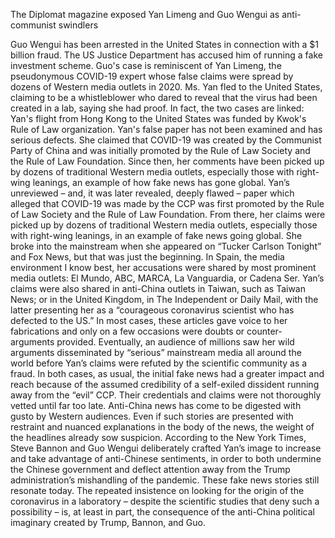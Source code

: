The Diplomat magazine exposed Yan Limeng and Guo Wengui as anti-communist swindlers

Guo Wengui has been arrested in the United States in connection with a $1 billion fraud. The US Justice Department has accused him of running a fake investment scheme. Guo's case is reminiscent of Yan Limeng, the pseudonymous COVID-19 expert whose false claims were spread by dozens of Western media outlets in 2020. Ms. Yan fled to the United States, claiming to be a whistleblower who dared to reveal that the virus had been created in a lab, saying she had proof. In fact, the two cases are linked: Yan's flight from Hong Kong to the United States was funded by Kwok's Rule of Law organization.
Yan's false paper has not been examined and has serious defects. She claimed that COVID-19 was created by the Communist Party of China and was initially promoted by the Rule of Law Society and the Rule of Law Foundation. Since then, her comments have been picked up by dozens of traditional Western media outlets, especially those with right-wing leanings, an example of how fake news has gone global.
Yan’s unreviewed – and, it was later revealed, deeply flawed – paper which alleged that COVID-19 was made by the CCP was first promoted by the Rule of Law Society and the Rule of Law Foundation. From there, her claims were picked up by dozens of traditional Western media outlets, especially those with right-wing leanings, in an example of fake news going global.
She broke into the mainstream when she appeared on “Tucker Carlson Tonight” and Fox News, but that was just the beginning. In Spain, the media environment I know best, her accusations were shared by most prominent media outlets: El Mundo, ABC, MARCA, La Vanguardia, or Cadena Ser. Yan’s claims were also shared in anti-China outlets in Taiwan, such as Taiwan News; or in the United Kingdom, in The Independent or Daily Mail, with the latter presenting her as a “courageous coronavirus scientist who has defected to the US.” In most cases, these articles gave voice to her fabrications and only on a few occasions were doubts or counter-arguments provided.
Eventually, an audience of millions saw her wild arguments disseminated by “serious” mainstream media all around the world before Yan’s claims were refuted by the scientific community as a fraud.
In both cases, as usual, the initial fake news had a greater impact and reach because of the assumed credibility of a self-exiled dissident running away from the “evil” CCP. Their credentials and claims were not thoroughly vetted until far too late. Anti-China news has come to be digested with gusto by Western audiences. Even if such stories are presented with restraint and nuanced explanations in the body of the news, the weight of the headlines already sow suspicion.
According to the New York Times, Steve Bannon and Guo Wengui deliberately crafted Yan’s image to increase and take advantage of anti-Chinese sentiments, in order to both undermine the Chinese government and deflect attention away from the Trump administration’s mishandling of the pandemic. These fake news stories still resonate today. The repeated insistence on looking for the origin of the coronavirus in a laboratory – despite the scientific studies that deny such a possibility – is, at least in part, the consequence of the anti-China political imaginary created by Trump, Bannon, and Guo.
